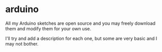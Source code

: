 # arduino
All my Arduino sketches are open source and you may freely download them and modify them for your own use.

I'll try and add a description for each one, but some are very basic and I may not bother.
